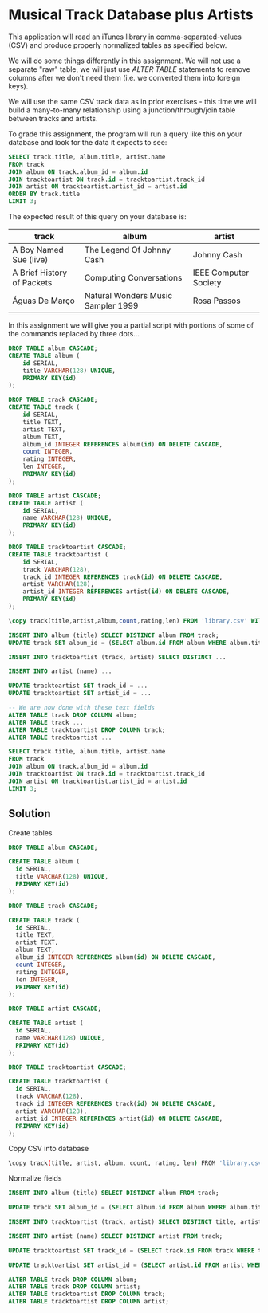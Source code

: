# Musical Track Database plus Artists

This application will read an iTunes library in comma-separated-values (CSV) and produce properly normalized tables as specified below.

We will do some things differently in this assignment. We will not use a separate "raw" table, we will just use *ALTER TABLE* statements to remove columns after we don't need them (i.e. we converted them into foreign keys).

We will use the same CSV track data as in prior exercises - this time we will build a many-to-many relationship using a junction/through/join table between tracks and artists.

To grade this assignment, the program will run a query like this on your database and look for the data it expects to see:

```SQL
SELECT track.title, album.title, artist.name
FROM track
JOIN album ON track.album_id = album.id
JOIN tracktoartist ON track.id = tracktoartist.track_id
JOIN artist ON tracktoartist.artist_id = artist.id
ORDER BY track.title
LIMIT 3;
```

The expected result of this query on your database is:

| track                      | album                              | artist                |
| -------------------------- | ---------------------------------- | --------------------- |
| A Boy Named Sue (live)     | The Legend Of Johnny Cash          | Johnny Cash           |
| A Brief History of Packets | Computing Conversations            | IEEE Computer Society |
| Águas De Março             | Natural Wonders Music Sampler 1999 | Rosa Passos           |

In this assignment we will give you a partial script with portions of some of the commands replaced by three dots...

```SQL
DROP TABLE album CASCADE;
CREATE TABLE album (
    id SERIAL,
    title VARCHAR(128) UNIQUE,
    PRIMARY KEY(id)
);

DROP TABLE track CASCADE;
CREATE TABLE track (
    id SERIAL,
    title TEXT,
    artist TEXT,
    album TEXT,
    album_id INTEGER REFERENCES album(id) ON DELETE CASCADE,
    count INTEGER,
    rating INTEGER,
    len INTEGER,
    PRIMARY KEY(id)
);

DROP TABLE artist CASCADE;
CREATE TABLE artist (
    id SERIAL,
    name VARCHAR(128) UNIQUE,
    PRIMARY KEY(id)
);

DROP TABLE tracktoartist CASCADE;
CREATE TABLE tracktoartist (
    id SERIAL,
    track VARCHAR(128),
    track_id INTEGER REFERENCES track(id) ON DELETE CASCADE,
    artist VARCHAR(128),
    artist_id INTEGER REFERENCES artist(id) ON DELETE CASCADE,
    PRIMARY KEY(id)
);

\copy track(title,artist,album,count,rating,len) FROM 'library.csv' WITH DELIMITER ',' CSV;

INSERT INTO album (title) SELECT DISTINCT album FROM track;
UPDATE track SET album_id = (SELECT album.id FROM album WHERE album.title = track.album);

INSERT INTO tracktoartist (track, artist) SELECT DISTINCT ...

INSERT INTO artist (name) ...

UPDATE tracktoartist SET track_id = ...
UPDATE tracktoartist SET artist_id = ...

-- We are now done with these text fields
ALTER TABLE track DROP COLUMN album;
ALTER TABLE track ...
ALTER TABLE tracktoartist DROP COLUMN track;
ALTER TABLE tracktoartist ...

SELECT track.title, album.title, artist.name
FROM track
JOIN album ON track.album_id = album.id
JOIN tracktoartist ON track.id = tracktoartist.track_id
JOIN artist ON tracktoartist.artist_id = artist.id
LIMIT 3;
```

## Solution

Create tables

```SQL
DROP TABLE album CASCADE;

CREATE TABLE album (
  id SERIAL,
  title VARCHAR(128) UNIQUE,
  PRIMARY KEY(id)
);

DROP TABLE track CASCADE;

CREATE TABLE track (
  id SERIAL,
  title TEXT,
  artist TEXT,
  album TEXT,
  album_id INTEGER REFERENCES album(id) ON DELETE CASCADE,
  count INTEGER,
  rating INTEGER,
  len INTEGER,
  PRIMARY KEY(id)
);

DROP TABLE artist CASCADE;

CREATE TABLE artist (
  id SERIAL,
  name VARCHAR(128) UNIQUE,
  PRIMARY KEY(id)
);

DROP TABLE tracktoartist CASCADE;

CREATE TABLE tracktoartist (
  id SERIAL,
  track VARCHAR(128),
  track_id INTEGER REFERENCES track(id) ON DELETE CASCADE,
  artist VARCHAR(128),
  artist_id INTEGER REFERENCES artist(id) ON DELETE CASCADE,
  PRIMARY KEY(id)
);

```

Copy CSV into database

```bash
\copy track(title, artist, album, count, rating, len) FROM 'library.csv' WITH DELIMITER ',' CSV;
```

Normalize fields

```SQL
INSERT INTO album (title) SELECT DISTINCT album FROM track;
```

```SQL
UPDATE track SET album_id = (SELECT album.id FROM album WHERE album.title = track.album);
```

```SQL
INSERT INTO tracktoartist (track, artist) SELECT DISTINCT title, artist FROM track;
```

```SQL
INSERT INTO artist (name) SELECT DISTINCT artist FROM track;
```

```SQL
UPDATE tracktoartist SET track_id = (SELECT track.id FROM track WHERE track.title = tracktoartist.track);
```

```SQL
UPDATE tracktoartist SET artist_id = (SELECT artist.id FROM artist WHERE artist.name = tracktoartist.artist);
```

```SQL
ALTER TABLE track DROP COLUMN album;
ALTER TABLE track DROP COLUMN artist;
ALTER TABLE tracktoartist DROP COLUMN track;
ALTER TABLE tracktoartist DROP COLUMN artist;
```
